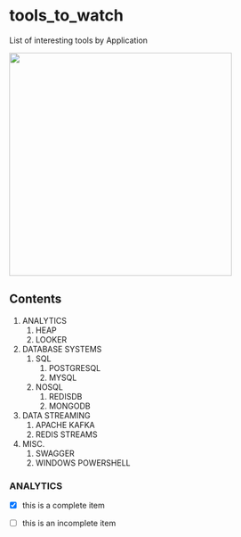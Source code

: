 # tools_to_watch
List of interesting tools by Application

<img src="https://octodex.github.com/images/privateinvestocat.jpg" width="400" height="400">

<h2>Contents</h2>

1. ANALYTICS
    1. HEAP
    2. LOOKER
2. DATABASE SYSTEMS
    1. SQL
        1. POSTGRESQL
        2. MYSQL
    2. NOSQL
        1. REDISDB
        2. MONGODB
3. DATA STREAMING
    1. APACHE KAFKA
    2. REDIS STREAMS
4. MISC.
    1. SWAGGER
    2. WINDOWS POWERSHELL

<h3>ANALYTICS</h3>

- [x] this is a complete item 
- [ ] this is an incomplete item

